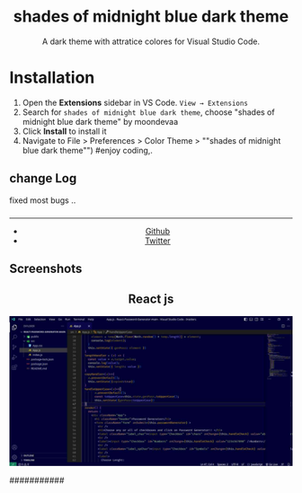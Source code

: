 <div align="center">

# shades of midnight blue dark theme

A dark theme with attratice colores for Visual Studio Code.
</div>

# Installation

1. Open the **Extensions** sidebar in VS Code. `View → Extensions`
2. Search for `shades of midnight blue dark theme`, choose "shades of midnight blue dark theme" by moondevaa
3. Click **Install** to install it
4. Navigate to File > Preferences > Color Theme > ""shades of midnight blue dark theme"")
#enjoy coding,.
## change Log
fixed most bugs ..
###
  <div align="center">
    <hr />
    <ul>
    <li> <a href="https://github.com/AaBbdev29">Github</a> </li>
    <li> <a href="https://twitter.com/imaginative_dev">Twitter</a></li>
    </ul>
  </div>

## Screenshots
<div align="center">
    <h2>React js</h2>
    <img src="https://raw.githubusercontent.com/AaBbdev29/shades-of-midnight-blue-dark-theme/main/blue.jpg" alt="Moon in React"/>
</div>

###########

</div>

